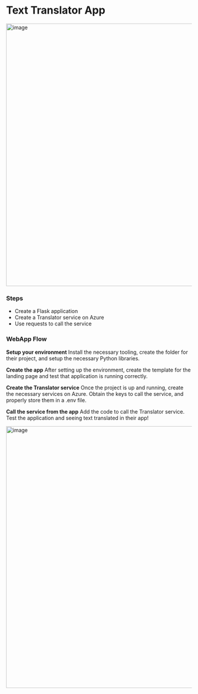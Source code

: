 # Text Translator App
<img width="710" alt="image" src="https://user-images.githubusercontent.com/63901956/169641670-f911dfc9-2c47-4a0c-b895-083165c9e422.png">

### Steps
- Create a Flask application
- Create a Translator service on Azure
- Use requests to call the service

### WebApp Flow

**Setup your environment**
Install the necessary tooling, create the folder for their project, and setup the necessary Python libraries.

**Create the app**
After setting up the environment, create the template for the landing page and test that application is running correctly.

**Create the Translator service**
Once the project is up and running, create the necessary services on Azure. Obtain the keys to call the service, and properly store them in a .env file.

**Call the service from the app**
Add the code to call the Translator service. Test the application and seeing text translated in their app!

<img width="708" alt="image" src="https://user-images.githubusercontent.com/63901956/169641842-7186916c-2648-440e-84b4-6fd6ec7d9192.png">


